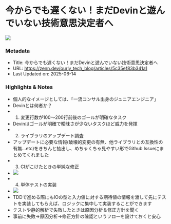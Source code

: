 # 今からでも遅くない！まだDevinと遊んでいない技術意思決定者へ

![](https://res.cloudinary.com/zenn/image/upload/s--ntq7cgkr--/c_fit%2Cg_north_west%2Cl_text:notosansjp-medium.otf_55:%25E4%25BB%258A%25E3%2581%258B%25E3%2582%2589%25E3%2581%25A7%25E3%2582%2582%25E9%2581%2585%25E3%2581%258F%25E3%2581%25AA%25E3%2581%2584%25EF%25BC%2581%25E3%2581%25BE%25E3%2581%25A0Devin%25E3%2581%25A8%25E9%2581%258A%25E3%2582%2593%25E3%2581%25A7%25E3%2581%2584%25E3%2581%25AA%25E3%2581%2584%25E6%258A%2580%25E8%25A1%2593%25E6%2584%258F%25E6%2580%259D%25E6%25B1%25BA%25E5%25AE%259A%25E8%2580%2585%25E3%2581%25B8%2Cw_1010%2Cx_90%2Cy_100/g_south_west%2Cl_text:notosansjp-medium.otf_34:KosukeAizawa%2Cx_220%2Cy_108/bo_3px_solid_rgb:d6e3ed%2Cg_south_west%2Ch_90%2Cl_fetch:aHR0cHM6Ly9zdG9yYWdlLmdvb2dsZWFwaXMuY29tL3plbm4tdXNlci11cGxvYWQvYXZhdGFyL2IzZDQxYzc1NzUuanBlZw==%2Cr_20%2Cw_90%2Cx_92%2Cy_102/co_rgb:6e7b85%2Cg_south_west%2Cl_text:notosansjp-medium.otf_30:ourly%2520tech%2520blog%2Cx_220%2Cy_160/bo_4px_solid_white%2Cg_south_west%2Ch_50%2Cl_fetch:aHR0cHM6Ly9zdG9yYWdlLmdvb2dsZWFwaXMuY29tL3plbm4tdXNlci11cGxvYWQvYXZhdGFyLzAxY2FkZDMzMjcuanBlZw==%2Cr_max%2Cw_50%2Cx_139%2Cy_84/v1627283836/default/og-base-w1200-v2.png)

### Metadata

- Title: 今からでも遅くない！まだDevinと遊んでいない技術意思決定者へ
- URL: https://zenn.dev/ourly_tech_blog/articles/5c35ef83b341a1
- Last Updated on: 2025-06-14



### Highlights & Notes

- 個人的なイメージとしては、「一流コンサル出身のジュニアエンジニア」
- Devinとは何者か？
- 1. 変更行数が100～200行前後のゴールが明確なタスク
- Devinはゴールが明確で曖昧さが少ないタスクほど威力を発揮
- 2. ライブラリのアップデート調査
- アップデートに必要な情報(破壊的変更の有無、他ライブラリとの互換性の有無...etc)をきちんと抽出し、めちゃくちゃ見やすい形でGithub Issueにまとめてくれました
- 3. CIがこけたときの単純な修正
- ![](https://storage.googleapis.com/zenn-user-upload/8d82ffea59db-20250317.png)
- 4. 単体テストの実装
- ![](https://storage.googleapis.com/zenn-user-upload/d5a13a7b4cd0-20250317.png)
- TDDで進める際にもIOの型と入力値に対する期待値の情報を渡して先にテストを実装してもらえば、ロジックに集中して実装することができます
- テストや静的解析で失敗したときは原因分析＆修正方針を聞く
- 事前に失敗→原因分析→修正方針の確認というフローを設けておくと安心
